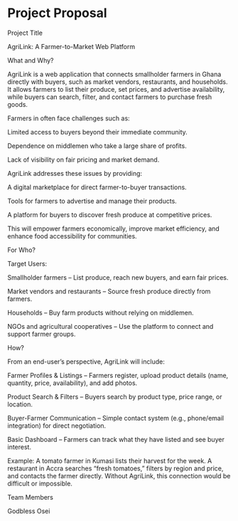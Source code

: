 # Project Proposal

Project Title

AgriLink: A Farmer-to-Market Web Platform

What and Why?

AgriLink is a web application that connects smallholder farmers in Ghana directly with buyers, such as market vendors, restaurants, and households. It allows farmers to list their produce, set prices, and advertise availability, while buyers can search, filter, and contact farmers to purchase fresh goods.

Farmers in often face challenges such as:

Limited access to buyers beyond their immediate community.

Dependence on middlemen who take a large share of profits.

Lack of visibility on fair pricing and market demand.

AgriLink addresses these issues by providing:

A digital marketplace for direct farmer-to-buyer transactions.

Tools for farmers to advertise and manage their products.

A platform for buyers to discover fresh produce at competitive prices.

This will empower farmers economically, improve market efficiency, and enhance food accessibility for communities.

For Who?

Target Users:

Smallholder farmers – List produce, reach new buyers, and earn fair prices.

Market vendors and restaurants – Source fresh produce directly from farmers.

Households – Buy farm products without relying on middlemen.

NGOs and agricultural cooperatives – Use the platform to connect and support farmer groups.

How?

From an end-user’s perspective, AgriLink will include:

Farmer Profiles & Listings – Farmers register, upload product details (name, quantity, price, availability), and add photos.

Product Search & Filters – Buyers search by product type, price range, or location.

Buyer-Farmer Communication – Simple contact system (e.g., phone/email integration) for direct negotiation.

Basic Dashboard – Farmers can track what they have listed and see buyer interest.

Example: A tomato farmer in Kumasi lists their harvest for the week. A restaurant in Accra searches “fresh tomatoes,” filters by region and price, and contacts the farmer directly. Without AgriLink, this connection would be difficult or impossible.


Team Members

Godbless Osei
